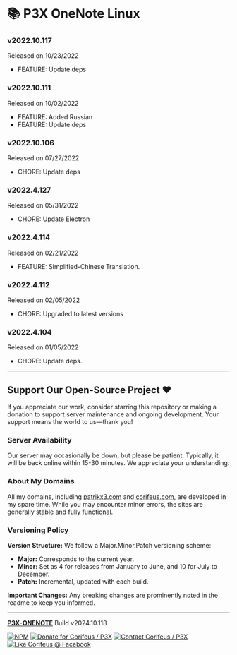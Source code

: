 [//]: #@corifeus-header

# 📚 P3X OneNote Linux

                        
[//]: #@corifeus-header:end
### v2022.10.117
Released on 10/23/2022
* FEATURE: Update deps



### v2022.10.111
Released on 10/02/2022
* FEATURE: Added Russian
* FEATURE: Update deps



### v2022.10.106
Released on 07/27/2022
* CHORE: Update deps



### v2022.4.127
Released on 05/31/2022
* CHORE: Update Electron



### v2022.4.114
Released on 02/21/2022
* FEATURE: Simplified-Chinese Translation.



### v2022.4.112
Released on 02/05/2022
* CHORE: Upgraded to latest versions



### v2022.4.104
Released on 01/05/2022
* CHORE: Update deps.


[//]: #@corifeus-footer

---


## Support Our Open-Source Project ❤️
If you appreciate our work, consider starring this repository or making a donation to support server maintenance and ongoing development. Your support means the world to us—thank you!

### Server Availability
Our server may occasionally be down, but please be patient. Typically, it will be back online within 15-30 minutes. We appreciate your understanding.

### About My Domains
All my domains, including [patrikx3.com](https://patrikx3.com) and [corifeus.com](https://corifeus.com), are developed in my spare time. While you may encounter minor errors, the sites are generally stable and fully functional.

### Versioning Policy
**Version Structure:** We follow a Major.Minor.Patch versioning scheme:
- **Major:** Corresponds to the current year.
- **Minor:** Set as 4 for releases from January to June, and 10 for July to December.
- **Patch:** Incremental, updated with each build.

**Important Changes:** Any breaking changes are prominently noted in the readme to keep you informed.

---


[**P3X-ONENOTE**](https://corifeus.com/onenote) Build v2024.10.118

 [![NPM](https://img.shields.io/npm/v/p3x-onenote.svg)](https://www.npmjs.com/package/p3x-onenote)  [![Donate for Corifeus / P3X](https://img.shields.io/badge/Donate-Corifeus-003087.svg)](https://www.paypal.com/cgi-bin/webscr?cmd=_s-xclick&hosted_button_id=QZVM4V6HVZJW6)  [![Contact Corifeus / P3X](https://img.shields.io/badge/Contact-P3X-ff9900.svg)](https://www.patrikx3.com/en/front/contact) [![Like Corifeus @ Facebook](https://img.shields.io/badge/LIKE-Corifeus-3b5998.svg)](https://www.facebook.com/corifeus.software)






[//]: #@corifeus-footer:end